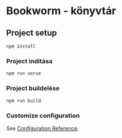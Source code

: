 # Bookworm - könyvtár 

## Project setup
```
npm install
```

### Project indítása
```
npm run serve
```

### Project buildelése
```
npm run build
```


### Customize configuration
See [Configuration Reference](https://cli.vuejs.org/config/).
